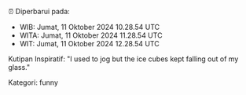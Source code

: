 ⏰ Diperbarui pada:
- WIB: Jumat, 11 Oktober 2024 10.28.54 UTC
- WITA: Jumat, 11 Oktober 2024 11.28.54 UTC
- WIT: Jumat, 11 Oktober 2024 12.28.54 UTC

Kutipan Inspiratif:
"I used to jog but the ice cubes kept falling out of my glass."


Kategori: funny

